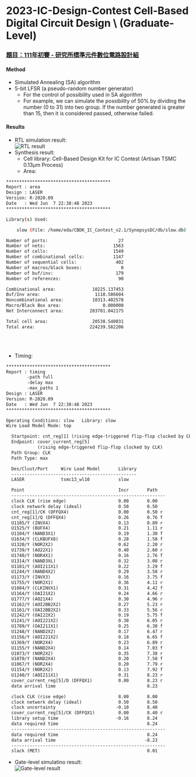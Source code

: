 # 2023-IC-Design-Contest Cell-Based Digital Circuit Design  \ (Graduate-Level)
### [題目：111年初賽 - 研究所標準元件數位電路設計組](https://drive.google.com/file/d/1L6U6q_DS8KO-ufoZQarjWGYi9X9bYYlh/view)

#### Method
* Simulated Annealing (SA) algorithm
 * 5-bit LFSR (a pseudo-random number generator)
   * For the control of possibility used in SA algorithm
   * For example, we can simulate the possibility of 50% by dividing the number (0 to 31) into two group. If the number generated is greater than 15, then it is considered passed, otherwise failed.

#### Results
* RTL simulation result: \
  ![RTL result](https://github.com/rgongw0414/2023-IC-Design-Contest/assets/60060490/85a17110-fdc8-4496-b801-11e50a8b3e14)
* Synthesis result:
  * Cell library: Cell-Based Design Kit for IC Contest (Artisan TSMC 0.13µm Process)
  * Area:
```bash
****************************************
Report : area
Design : LASER
Version: R-2020.09
Date   : Wed Jun  7 22:38:48 2023
****************************************

Library(s) Used:

    slow (File: /home/eda/CBDK_IC_Contest_v2.1/SynopsysDC/db/slow.db)

Number of ports:                           27
Number of nets:                          1563
Number of cells:                         1549
Number of combinational cells:           1147
Number of sequential cells:               402
Number of macros/black boxes:               0
Number of buf/inv:                        179
Number of references:                      90

Combinational area:              10225.137453
Buf/Inv area:                     1118.586604
Noncombinational area:           10313.402578
Macro/Black Box area:                0.000000
Net Interconnect area:          203701.042175

Total cell area:                 20538.540031
Total area:                     224239.582206
```
<br> <br> 
  * Timing:
``` txt
****************************************
Report : timing
        -path full
        -delay max
        -max_paths 1
Design : LASER
Version: R-2020.09
Date   : Wed Jun  7 22:38:48 2023
****************************************

Operating Conditions: slow   Library: slow
Wire Load Model Mode: top

  Startpoint: cnt_reg[1] (rising edge-triggered flip-flop clocked by CLK)
  Endpoint: cover_current_reg[5]
            (rising edge-triggered flip-flop clocked by CLK)
  Path Group: CLK
  Path Type: max

  Des/Clust/Port     Wire Load Model       Library
  ------------------------------------------------
  LASER              tsmc13_wl10           slow

  Point                                    Incr       Path
  -----------------------------------------------------------
  clock CLK (rise edge)                    0.00       0.00
  clock network delay (ideal)              0.50       0.50
  cnt_reg[1]/CK (DFFQX4)                   0.00       0.50 r
  cnt_reg[1]/Q (DFFQX4)                    0.26       0.76 f
  U1105/Y (INVX4)                          0.13       0.89 r
  U1525/Y (BUFX4)                          0.21       1.11 r
  U1104/Y (NAND3X1)                        0.19       1.30 f
  U1634/Y (CLKBUFX8)                       0.28       1.58 f
  U1320/Y (NOR2X2)                         0.62       2.20 r
  U1739/Y (AO22X1)                         0.40       2.60 r
  U1740/Y (NOR4X1)                         0.16       2.76 f
  U1314/Y (NAND3XL)                        0.32       3.08 r
  U1181/Y (AOI211X1)                       0.22       3.29 f
  U1244/Y (NAND4X2)                        0.29       3.58 r
  U1173/Y (INVX3)                          0.16       3.75 f
  U1755/Y (NOR2X1)                         0.36       4.11 r
  U1084/Y (CLKINVX1)                       0.31       4.42 f
  U1164/Y (OAI21X2)                        0.24       4.66 r
  U1777/Y (AO21X4)                         0.30       4.96 r
  U1162/Y (AOI2BB2X2)                      0.27       5.23 r
  U1161/Y (OAI2BB2X2)                      0.33       5.56 r
  U1242/Y (OAI22X2)                        0.19       5.75 f
  U1241/Y (AOI221X2)                       0.30       6.05 r
  U1789/Y (OAI211X1)                       0.25       6.30 f
  U1248/Y (NAND2X2)                        0.17       6.47 r
  U1156/Y (AOI221X2)                       0.18       6.65 f
  U1369/Y (NOR2X4)                         0.23       6.89 r
  U1155/Y (NAND2X4)                        0.14       7.03 f
  U1073/Y (NOR2X2)                         0.35       7.38 r
  U1070/Y (NAND2X4)                        0.20       7.58 f
  U1067/Y (NOR2X4)                         0.20       7.79 r
  U1154/Y (NOR2X2)                         0.13       7.92 f
  U1240/Y (AOI211X1)                       0.31       8.23 r
  cover_current_reg[5]/D (DFFQX1)          0.00       8.23 r
  data arrival time                                   8.23

  clock CLK (rise edge)                    8.00       8.00
  clock network delay (ideal)              0.50       8.50
  clock uncertainty                       -0.10       8.40
  cover_current_reg[5]/CK (DFFQX1)         0.00       8.40 r
  library setup time                      -0.16       8.24
  data required time                                  8.24
  -----------------------------------------------------------
  data required time                                  8.24
  data arrival time                                  -8.23
  -----------------------------------------------------------
  slack (MET)                                         0.01
```
* Gate-level simulatino result: \
![Gate-level result](https://github.com/rgongw0414/2023-IC-Design-Contest/assets/60060490/4f4eaef9-da91-4c02-a552-87c1a245a531)

